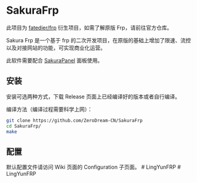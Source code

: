 # SakuraFrp
此项目为 [fatedier/frp](https://github.com/fatedier/frp) 衍生项目，如需了解原版 Frp，请前往官方仓库。

Sakura Frp 是一个基于 frp 的二次开发项目，在原版的基础上增加了限速、流控以及对接网站的功能，可实现商业化运营。

此软件需要配合 [SakuraPanel](https://github.com/ZeroDream-CN/SakuraPanel) 面板使用。

## 安装

安装可选两种方式，下载 Release 页面上已经编译好的版本或者自行编译。

编译方法（编译过程需要科学上网）：

```bash
git clone https://github.com/ZeroDream-CN/SakuraFrp
cd SakuraFrp/
make
```

## 配置

默认配置文件请访问 Wiki 页面的 Configuration 子页面。
#   L i n g Y u n F R P  
 #   L i n g Y u n F R P  
 